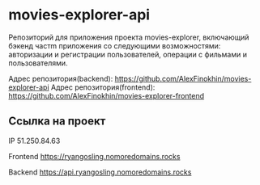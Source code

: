 # movies-explorer-api
Репозиторий для приложения проекта movies-explorer, включающий бэкенд частm приложения со следующими возможностями: авторизации и регистрации пользователей, операции с фильмами и пользователями.

Адрес репозитория(backend): https://github.com/AlexFinokhin/movies-explorer-api
Адрес репозитория(frontend): https://github.com/AlexFinokhin/movies-explorer-frontend

## Ссылка на проект

IP 51.250.84.63

Frontend https://ryangosling.nomoredomains.rocks

Backend https://api.ryangosling.nomoredomains.rocks
